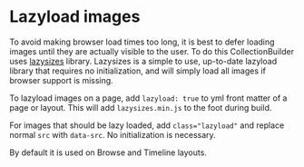 # Lazyload images

To avoid making browser load times too long, it is best to defer loading images until they are actually visible to the user. 
To do this CollectionBuilder uses [lazysizes](https://github.com/aFarkas/lazysizes) library.
Lazysizes is a simple to use, up-to-date lazyload library that requires no initialization, and will simply load all images if browser support is missing. 

To lazyload images on a page, add `lazyload: true` to yml front matter of a page or layout. 
This will add `lazysizes.min.js` to the foot during build.

For images that should be lazy loaded, add `class="lazyload"` and replace normal `src` with `data-src`.
No initialization is necessary. 

By default it is used on Browse and Timeline layouts.
